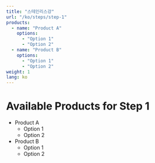 ```yaml
---
title: "스테인리스강"
url: "/ko/steps/step-1"
products:
  - name: "Product A"
    options:
      - "Option 1"
      - "Option 2"
  - name: "Product B"
    options:
      - "Option 1"
      - "Option 2"
weight: 1
lang: ko
---
```


# Available Products for Step 1

- Product A
  - Option 1
  - Option 2
- Product B
  - Option 1
  - Option 2